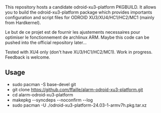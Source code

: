 This repository hosts a candidate odroid-xu3-platform PKGBUILD. It allows you to build the odroid-xu3-platform package which provides importants configuration and script files for ODROID XU3/XU4/HC1/HC2/MC1 (mainly from Hardkernel).

Le but de ce projet est de fournir les ajustements necessaires pour optimiser le fonctionnement de archlinux ARM. Maybe this code can be pushed into the official repository later...

Tested with XU4 only (don't have XU3/HC1/HC2/MC1). Work in progress. Feedback is welcome.

## Usage
* sudo pacman -S base-devel git
* git clone https://github.com/ffaille/alarm-odroid-xu3-platform.git
* cd alarm-odroid-xu3-platform
* makepkg --syncdeps --noconfirm --log
* sudo pacman -U ./odroid-xu3-platform-24.03-1-armv7h.pkg.tar.xz

